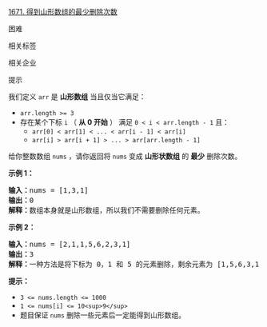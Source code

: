 [1671. 得到山形数组的最少删除次数](https://leetcode.cn/problems/minimum-number-of-removals-to-make-mountain-array/)

困难

相关标签

相关企业

提示

我们定义 `arr` 是 **山形数组** 当且仅当它满足：

* `arr.length >= 3`
* 存在某个下标 `i` （ **从 0 开始** ） 满足 `0 < i < arr.length - 1` 且：
  * `arr[0] < arr[1] < ... < arr[i - 1] < arr[i]`
  * `arr[i] > arr[i + 1] > ... > arr[arr.length - 1]`

给你整数数组 `nums` ，请你返回将 `nums` 变成 **山形状数组** 的 **最少** 删除次数。

**示例 1：**

<pre><b>输入：</b>nums = [1,3,1]
<b>输出：</b>0
<b>解释：</b>数组本身就是山形数组，所以我们不需要删除任何元素。
</pre>

**示例 2：**

<pre><b>输入：</b>nums = [2,1,1,5,6,2,3,1]
<b>输出：</b>3
<b>解释：</b>一种方法是将下标为 0，1 和 5 的元素删除，剩余元素为 [1,5,6,3,1] ，是山形数组。
</pre>

**提示：**

* `3 <= nums.length <= 1000`
* `1 <= nums[i] <= 10<sup>9</sup>`
* 题目保证 `nums` 删除一些元素后一定能得到山形数组。

